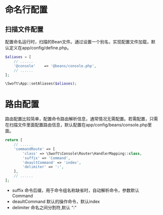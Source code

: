 # 命名行配置


## 扫描文件配置
配置命名运行时，扫描的Bean文件。通过设置一个别名，实现配置文件加载，默认定义在app/config/define.php。

```php
$aliases = [
    // ......
    '@console'    => '@beans/console.php',
    // ......
];

\Swoft\App::setAliases($aliases);
```

# 路由配置

路由配置比较简单，配置命令路由解析信息，通常情况无需配置。若需配置，只需在扫描文件里面配置路由信息，默认配置在app/config/beans/console.php里面。

```php
return [
    // ......
    'commandRoute' => [
        'class' => \Swoft\Console\Router\HandlerMapping::class,
        'suffix' => 'Command',
        'deaultCommand' => 'index',
        'delimiter' => ':',
    ],
    // ......
];
```

- suffix 命令后缀，用于命令组名称缺省时，自动解析命令，参数默认Command
- deaultCommand 默认的操作命令，默认index
- delimiter 命名之间分割符,默认 ":"
